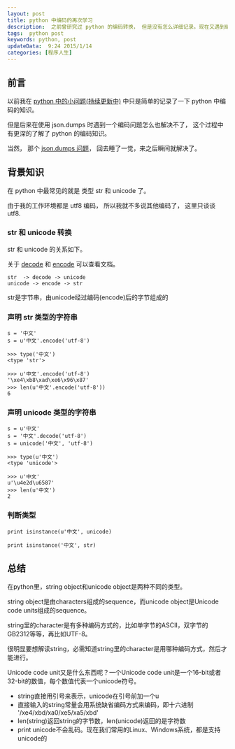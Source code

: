 ```yaml
---  
layout: post  
title: python 中编码的再次学习
description:  之前曾研究过 python 的编码转换， 但是没有怎么详细记录。现在又遇到编码问题，记录一下。  
tags:  python post
keywords: python, post
updateData:  9:24 2015/1/14
categories: [程序人生]
---  
```


## 前言

以前我在 [python 中的小问题(持续更新中)][python-problem] 中只是简单的记录了一下 python 中编码的知识。  

但是后来在使用 json.dumps 时遇到一个编码问题怎么也解决不了， 这个过程中有更深的了解了 python 的编码知识。  

当然， 那个 [json.dumps 问题][json-dump-more]， 回去睡了一觉，来之后瞬间就解决了。  


## 背景知识


在 python 中最常见的就是 类型 str 和 unicode 了。  

由于我的工作环境都是 utf8 编码， 所以我就不多说其他编码了， 这里只谈谈 utf8.  


### str 和 unicode 转换

str 和 unicode 的关系如下。  

关于 [decode][string_decode] 和 [encode][string_encode] 可以查看文档。  

```
str  -> decode -> unicode
unicode -> encode -> str
```


str是字节串，由unicode经过编码(encode)后的字节组成的  


### 声明 str 类型的字符串

```
s = '中文'
s = u'中文'.encode('utf-8')

>>> type('中文')
<type 'str'>

>>> u'中文'.encode('utf-8')
'\xe4\xb8\xad\xe6\x96\x87'
>>> len(u'中文'.encode('utf-8'))
6
```


### 声明 unicode 类型的字符串

```
s = u'中文'
s = '中文'.decode('utf-8')
s = unicode('中文', 'utf-8')

>>> type(u'中文')
<type 'unicode'>

>>> u'中文'
u'\u4e2d\u6587'
>>> len(u'中文')
2
```

### 判断类型

```
print isinstance(u'中文', unicode)

print isinstance('中文', str)
```


## 总结

在python里，string object和unicode object是两种不同的类型。  

string object是由characters组成的sequence，而unicode object是Unicode code units组成的sequence。  

string里的character是有多种编码方式的，比如单字节的ASCII，双字节的GB2312等等，再比如UTF-8。  

很明显要想解读string，必需知道string里的character是用哪种编码方式，然后才能进行。  

Unicode code unit又是什么东西呢？一个Unicode code unit是一个16-bit或者32-bit的数值，每个数值代表一个unicode符号。  


* string直接用引号来表示，unicode在引号前加一个u  
* 直接输入的string常量会用系统缺省编码方式来编码，即十六进制 '/xe4/xbd/xa0/xe5/xa5/xbd'
* len(string)返回string的字节数，len(unicode)返回的是字符数
* print unicode不会乱码。现在我们常用的Linux、Windows系统，都是支持unicode的


[json-dump-more]: //github.tiankonguse.com/blog/2015/01/14/json-dump-more/
[string_encode]: http://www.tutorialspoint.com/python/string_encode.htm
[string_decode]: http://www.tutorialspoint.com/python/string_decode.htm
[python-problem]: //github.tiankonguse.com/blog/2014/10/29/python-problem/#content-h2-%E7%BC%96%E7%A0%81%E6%A3%80%E6%B5%8B%20%E4%B8%8E%E8%BD%AC%E6%8D%A2%E7%BC%96%E7%A0%81
